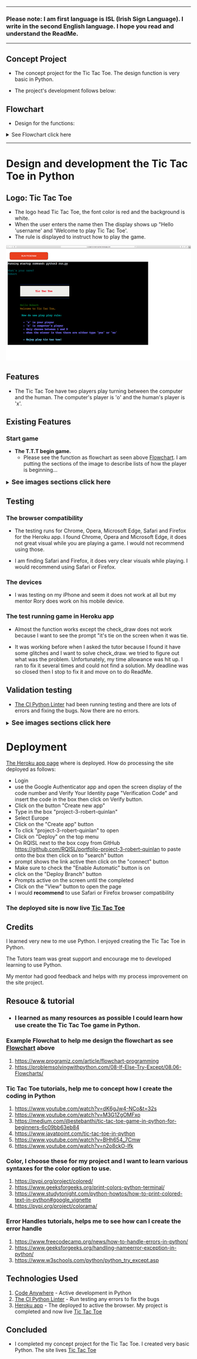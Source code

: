 
-------------------------------------------------------------------------------------------------------
### Please note: I am first language is ISL (Irish Sign Language). I write in the second English language. I hope you read and understand the ReadMe.
-------------------------------------------------------------------------------------------------------

## Concept Project

* The concept project for the Tic Tac Toe. The design function is very basic in Python.

- The project's development follows below:

## Flowchart 
* Design for the functions:
<details>
<summary>See Flowchart click here</summary>
<img src="assets/images/Flowchart_Tic_Tac_Toe_part_1.jpg" alt=" design the flowchart for Tic Tac Toe">
<br>
<img src="assets/images/Flowchart_Tic_Tac_Toe_part_2.jpg" alt=" design the flowchart for Tic Tac Toe">
</details>

-------------------------------------------------------------------------------------------------------
# Design and development the Tic Tac Toe in Python

## Logo: Tic Tac Toe
- The logo head Tic Tac Toe, the font color is red and the background is white.
- When the user enters the name then The display shows up "Hello 'username' and 'Welcome to play Tic Tac Toe'.
- The rule is displayed to instruct how to play the game. 

![CI logo](assets/images/Logo_welcome_rule.png)

Features
-------------
* The Tic Tac Toe have two players play turning between the computer and the human. The computer's player is 'o' and the human's player is 'x'. 


Existing Features
-----------------------
### Start game

* <strong>The T.T.T begin game.</strong> 
  - Please see the function as flowchart as seen above [Flowchart](#flowchart). I am putting the sections of the image to describe lists of how the player is beginning... 

<details>
<summary><strong style="font-size:18px">See images sections click here</strong></summary>

## Ask the user to enter the name
<br>
  <img src="assets/images/Ask_user_name.png" alt="Screenshot show to ask the user enter the name before starting Tic Tac Toe game">
<br>

## Start game
<br>
  <img src="assets/images/Start_game.png" alt="Screenshot show begins the Tic Tac Toe game">
<br>

## Ask the user to press the number between 1 and 9
<br>

  <img src="assets/images/Press_number.png" alt="Screenshot show to ask the user entry pick the numbers">
<br>

## The human player's winner by 'x'
<br>

  <img src="assets/images/Ask_play_again.png" alt="Screenshot show who is winner by 'x'">
<br>

## The computer player's winner by 'o'
<br>

  <img src="assets/images/Computer_winner.png" alt="Screenshot show who is winner by 'o'">
<br>

## The tie 
<br>

  <img src="assets/images/Problem_tie.png" alt="Screenshot show the tie!">
<br>

## Ask the user to play again either typing 'yes' or 'no'
<br>

  <img src="assets/images/Ask_play_again.png" alt="Screenshot show to ask the user entry yes or no">
<br>

## The human player types "yes" then the computer's player will start at the first and then turn the human player to continue...
<br>

  <img src="assets/images/Turn_Computer_player.png" alt="Screenshot show to ask user type 'yes' or 'no'">
<br>

## Error handlers
  - Over 9 numbers show up as an error

  <img src="assets/images/Error_over_9.png" alt="Screenshot show, the error handle to ask user to use number between 1 and 9">

  - letter error, to ask the user to enter the number between 1 and 9

  <img src="assets/images/Error_letter.png" alt="Screenshot show, the error handle to ask user to use number between 1 and 9">

  - Error shows up the player takes either 'x' or 'o'

  <img src="assets/images/Player_taken.png" alt="Screenshot show, the error handler to ask the user that the player have taken">

  - Error shows up, ask the user to type 'yes' or 'no'

  <img src="assets/images/Error_yes_or_no.png" alt="Screenshot show, the error handler to ask a user to type 'yes' or 'no'">

## Ask the user, the human player type 'no' and the display show up to say "Goodbye! Come back to play again :)"
<br>

  <img src="assets/images/End_game.png" alt="Screenshot show, the user type 'no' to say 'Goodbye!, Come back to play again'">
<br>

</details> 

## Testing 

### The browser compatibility
* The testing runs for Chrome, Opera, Microsoft Edge, Safari and Firefox for the Heroku app. I found Chrome, Opera and Microsoft Edge, it does not great visual while you are playing a game. I would not recommend using those.

* I am finding Safari and Firefox, it does very clear visuals while playing. I would recommend using Safari or Firefox.

### The devices

* I was testing on my iPhone and seem it does not work at all but my mentor Rory does work on his mobile device.

### The test running game in Heroku app

* Almost the function works except the check_draw does not work because I want to see the prompt "it's tie on the screen when it was tie. 

* It was working before when I asked the tutor because I found it have some glitches and I want to solve check_draw. we tried to figure out what was the problem. Unfortunately, my time allowance was hit up. I ran to fix it several times and could not find a solution. My deadline was so closed then I stop to fix it and move on to do ReadMe. 

## Validation testing

* [The CI Python Linter](https://pep8ci.herokuapp.com/#) had been running testing and there are lots of errors and fixing the bugs. Now there are no errors.

<details>
<summary><strong style="font-size:18px">See images sections click here</strong></summary>

## lot of the errors
<br>
  <img src="assets/images/Show_Errors_CI_Python_liner.png" alt="Screenshot show the website called 'CI Python linter, display a lot of errors">
<br>

## Last Error
<br>
  <img src="assets/images/Last_Error_CI_Python_liner.png" alt="Screenshot show the website called 'CI Python linter, less the errors">
<br>

## No Error
<br>

  <img src="assets/images/No_Error_CI_liner.png" alt="Screenshot show the website called 'CI Python linter, all clear the errors">
<br>

</details> 

# Deployment

[The Heroku app page](https://www.heroku.com/) where is deployed. How do processing the site deployed as follows:

* Login 
* use the Google Authenticator app and open the screen display of the code number 
and Verify Your Identity page "Verification Code" and insert the code in the box 
then click on Verify button. 
* Click on the button "Create new app" 
* Type in the box "project-3-robert-quinlan"
* Select Europe
* Click on the "Create app" button
* To click "project-3-robert-quinlan" to open
* Click on "Deploy" on the top menu
* On RQISL next to the box copy from GitHub <https://github.com/RQISL/portfolio-project-3-robert-quinlan> to paste onto the box then click on to "search" button 
* prompt shows the link active then click on the "connect" button
* Make sure to check the "Enable Automatic" button is on
* click on the "Deploy Branch" button
* Prompts active on the screen until the completed
* Click on the "View" button to open the page
* I would <strong>recommend</strong> to use Safari or Firefox browser compatibility

### The deployed site is now live [Tic Tac Toe](https://project-3-robert-quinlan.herokuapp.com/)

## Credits

I learned very new to me use Python. I enjoyed creating the Tic Tac Toe in Python.

The Tutors team was great support and encourage me to developed learning to use Python.

My mentor had good feedback and helps with my process improvement on the site project. 

## Resouce & tutorial
* ### I learned as many resources as possible I could learn how use create the Tic Tac Toe game in Python.

### Example Flowchat to help me design the flowchart as see [Flowchart](#flowchart) above

1) <https://www.programiz.com/article/flowchart-programming>
2) <https://problemsolvingwithpython.com/08-If-Else-Try-Except/08.06-Flowcharts/>

### Tic Tac Toe tutorials, help me to concept how I create the coding in Python

1) <https://www.youtube.com/watch?v=dK6gJw4-NCo&t=32s>
2) <https://www.youtube.com/watch?v=M3G1ZgOMFxo>
3) <https://medium.com/@estebanthi/tic-tac-toe-game-in-python-for-beginners-6c09bb63eb84>
4) <https://www.javatpoint.com/tic-tac-toe-in-python>
5) <https://www.youtube.com/watch?v=BHh654_7Cmw>
6) <https://www.youtube.com/watch?v=n2o8ckO-lfk>

### Color, I choose these for my project and I want to learn various syntaxes for the color option to use.

1) <https://pypi.org/project/colored/> 
2) <https://www.geeksforgeeks.org/print-colors-python-terminal/> 
3) <https://www.studytonight.com/python-howtos/how-to-print-colored-text-in-python#google_vignette>
4) <https://pypi.org/project/colorama/>

### Error Handles tutorials, helps me to see how can I create the error handle
1) <https://www.freecodecamp.org/news/how-to-handle-errors-in-python/>
2) <https://www.geeksforgeeks.org/handling-nameerror-exception-in-python/>
3) <https://www.w3schools.com/python/python_try_except.asp>  



## Technologies Used

1) [Code Anywhere](https://app.codeanywhere.com/) - Active development in Python
2) [The CI Python Linter](https://pep8ci.herokuapp.com/#) - Run testing any errors to fix the bugs
3) [Heroku app](https://www.heroku.com/) - The deployed to active the browser. My project is completed and now live [Tic Tac Toe](https://project-3-robert-quinlan.herokuapp.com/) 


## Concluded 

* I completed my concept project for the Tic Tac Toe. I created very basic Python. The site lives [Tic Tac Toe](https://project-3-robert-quinlan.herokuapp.com/) 